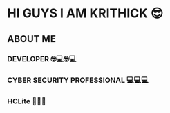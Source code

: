 <h1>HI GUYS I AM KRITHICK 😎</h1>

<h2>ABOUT ME</h2>
<h3>DEVELOPER 🤓💻🤓💻</h3>
<h3>CYBER SECURITY PROFESSIONAL 💻💻💻</h3>
<h3><b>HCL</b>ite 🏢🏢🏢</h3>



